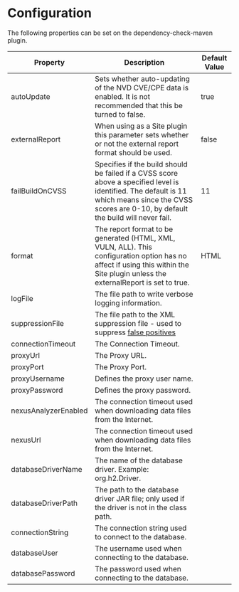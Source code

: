 Configuration
====================
The following properties can be set on the dependency-check-maven plugin.

Property            | Description                        | Default Value
--------------------|------------------------------------|------------------
autoUpdate          | Sets whether auto-updating of the NVD CVE/CPE data is enabled. It is not recommended that this be turned to false. | true
externalReport      | When using as a Site plugin this parameter sets whether or not the external report format should be used. | false
failBuildOnCVSS     | Specifies if the build should be failed if a CVSS score above a specified level is identified. The default is 11 which means since the CVSS scores are 0-10, by default the build will never fail.         | 11
format              | The report format to be generated (HTML, XML, VULN, ALL). This configuration option has no affect if using this within the Site plugin unless the externalReport is set to true. | HTML
logFile             | The file path to write verbose logging information. |
suppressionFile     | The file path to the XML suppression file \- used to suppress [false positives](../suppression.html) |
connectionTimeout   | The Connection Timeout.            |
proxyUrl            | The Proxy URL.                     |
proxyPort           | The Proxy Port.                    |
proxyUsername       | Defines the proxy user name.       |
proxyPassword       | Defines the proxy password.        |
nexusAnalyzerEnabled  | The connection timeout used when downloading data files from the Internet. |
nexusUrl              | The connection timeout used when downloading data files from the Internet. |
databaseDriverName    | The name of the database driver. Example: org.h2.Driver. |
databaseDriverPath    | The path to the database driver JAR file; only used if the driver is not in the class path. |
connectionString      | The connection string used to connect to the database. |
databaseUser          | The username used when connecting to the database. |
databasePassword      | The password used when connecting to the database. |
